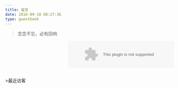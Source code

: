 ```yaml
---
title: 留言
date: 2016-09-18 08:27:36
type: guestbook
---
```

<blockquote class="blockquote-center">念念不忘，必有回响</blockquote>

<p style="margin-left:200px;">
	<embed src="https://music.163.com/style/swf/widget.swf?sid=413831749&amp;type=2&amp;auto=0&amp;width=320&amp;height=66" width="340" height="86" allownetworking="all" oncontextmenu="return false">
</p>

<br />
>最近访客

<div class="ds-recent-visitors" data-num-items="28" data-avatar-size="42" id="ds-recent-visitors"></div>
